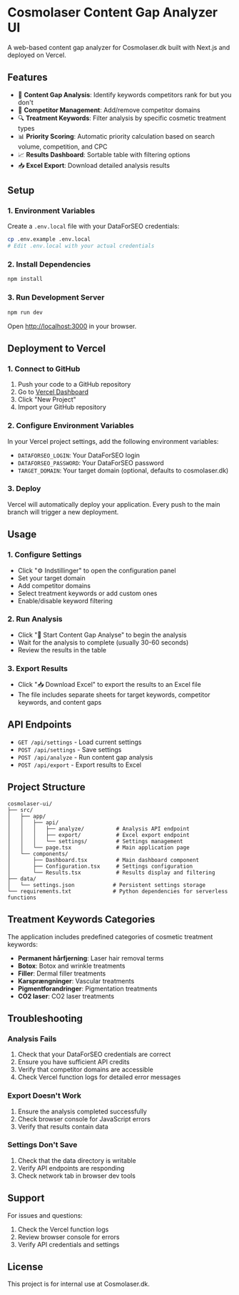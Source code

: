 # Cosmolaser Content Gap Analyzer UI

A web-based content gap analyzer for Cosmolaser.dk built with Next.js and deployed on Vercel.

## Features

- 🎯 **Content Gap Analysis**: Identify keywords competitors rank for but you don't
- 👥 **Competitor Management**: Add/remove competitor domains
- 🔍 **Treatment Keywords**: Filter analysis by specific cosmetic treatment types
- 📊 **Priority Scoring**: Automatic priority calculation based on search volume, competition, and CPC
- 📈 **Results Dashboard**: Sortable table with filtering options
- 📥 **Excel Export**: Download detailed analysis results

## Setup

### 1. Environment Variables

Create a `.env.local` file with your DataForSEO credentials:

```bash
cp .env.example .env.local
# Edit .env.local with your actual credentials
```

### 2. Install Dependencies

```bash
npm install
```

### 3. Run Development Server

```bash
npm run dev
```

Open [http://localhost:3000](http://localhost:3000) in your browser.

## Deployment to Vercel

### 1. Connect to GitHub

1. Push your code to a GitHub repository
2. Go to [Vercel Dashboard](https://vercel.com/dashboard)
3. Click "New Project"
4. Import your GitHub repository

### 2. Configure Environment Variables

In your Vercel project settings, add the following environment variables:

- `DATAFORSEO_LOGIN`: Your DataForSEO login
- `DATAFORSEO_PASSWORD`: Your DataForSEO password
- `TARGET_DOMAIN`: Your target domain (optional, defaults to cosmolaser.dk)

### 3. Deploy

Vercel will automatically deploy your application. Every push to the main branch will trigger a new deployment.

## Usage

### 1. Configure Settings

- Click "⚙️ Indstillinger" to open the configuration panel
- Set your target domain
- Add competitor domains
- Select treatment keywords or add custom ones
- Enable/disable keyword filtering

### 2. Run Analysis

- Click "🚀 Start Content Gap Analyse" to begin the analysis
- Wait for the analysis to complete (usually 30-60 seconds)
- Review the results in the table

### 3. Export Results

- Click "📥 Download Excel" to export the results to an Excel file
- The file includes separate sheets for target keywords, competitor keywords, and content gaps

## API Endpoints

- `GET /api/settings` - Load current settings
- `POST /api/settings` - Save settings
- `POST /api/analyze` - Run content gap analysis
- `POST /api/export` - Export results to Excel

## Project Structure

```
cosmolaser-ui/
├── src/
│   ├── app/
│   │   ├── api/
│   │   │   ├── analyze/          # Analysis API endpoint
│   │   │   ├── export/           # Excel export endpoint
│   │   │   └── settings/         # Settings management
│   │   └── page.tsx              # Main application page
│   └── components/
│       ├── Dashboard.tsx         # Main dashboard component
│       ├── Configuration.tsx     # Settings configuration
│       └── Results.tsx           # Results display and filtering
├── data/
│   └── settings.json            # Persistent settings storage
└── requirements.txt             # Python dependencies for serverless functions
```

## Treatment Keywords Categories

The application includes predefined categories of cosmetic treatment keywords:

- **Permanent hårfjerning**: Laser hair removal terms
- **Botox**: Botox and wrinkle treatments
- **Filler**: Dermal filler treatments
- **Karsprængninger**: Vascular treatments
- **Pigmentforandringer**: Pigmentation treatments
- **CO2 laser**: CO2 laser treatments

## Troubleshooting

### Analysis Fails

1. Check that your DataForSEO credentials are correct
2. Ensure you have sufficient API credits
3. Verify that competitor domains are accessible
4. Check Vercel function logs for detailed error messages

### Export Doesn't Work

1. Ensure the analysis completed successfully
2. Check browser console for JavaScript errors
3. Verify that results contain data

### Settings Don't Save

1. Check that the data directory is writable
2. Verify API endpoints are responding
3. Check network tab in browser dev tools

## Support

For issues and questions:
1. Check the Vercel function logs
2. Review browser console for errors
3. Verify API credentials and settings

## License

This project is for internal use at Cosmolaser.dk.

